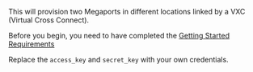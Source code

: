 This will provision two Megaports in different locations linked by a VXC (Virtual Cross Connect).

Before you begin, you need to have completed the [Getting Started Requirements](https://registry.terraform.io/providers/megaport/megaport/latest/docs/guides/gettingstarted)

Replace the `access_key` and `secret_key` with your own credentials.
